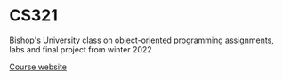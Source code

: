 # CS321

Bishop's University class on object-oriented programming assignments, labs and final project from winter 2022

[Course website](https://gmierzwinski.github.io/bishops/cs321/index.html)


